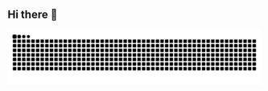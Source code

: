 ## Hi there 👋
![Snake animation](https://raw.githubusercontent.com/juanmotok32/juanmotok32/output/github-contribution-grid-snake-dark.svg)
